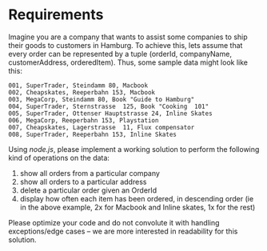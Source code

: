 # Requirements

Imagine you are a company that wants to assist some companies to ship their goods to customers in Hamburg. To achieve this, lets assume that every order can be represented by a tuple (orderId, companyName, customerAddress, orderedItem). Thus, some sample data might look like this:

```
001, SuperTrader, Steindamm 80, Macbook
002, Cheapskates, Reeperbahn 153, Macbook
003, MegaCorp, Steindamm 80, Book "Guide to Hamburg"
004, SuperTrader, Sternstrasse  125, Book "Cooking  101"
005, SuperTrader, Ottenser Hauptstrasse 24, Inline Skates
006, MegaCorp, Reeperbahn 153, Playstation
007, Cheapskates, Lagerstrasse  11, Flux compensator
008, SuperTrader, Reeperbahn 153, Inline Skates
```

Using *node.js*, please implement a working solution to perform the following kind of operations on the data:

1. show all orders from a particular company
2. show all orders to a particular address
3. delete a particular order given an OrderId
4. display how often each item has been ordered, in descending order (ie in the above example, 2x for Macbook and Inline skates, 1x for the rest)

Please optimize your code and do not convolute it with handling exceptions/edge cases – we are more interested in readability for this solution.
